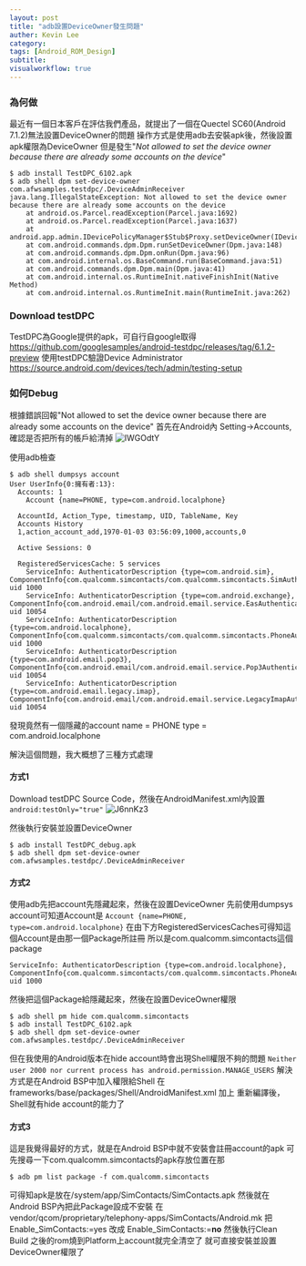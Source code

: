 ```yaml
---
layout: post
title: "adb設置DeviceOwner發生問題"
auther: Kevin Lee
category: 
tags: [Android_ROM_Design]
subtitle:
visualworkflow: true
---
```


### 為何做

最近有一個日本客戶在評估我們產品，就提出了一個在Quectel SC60(Android 7.1.2)無法設置DeviceOwner的問題
操作方式是使用adb去安裝apk後，然後設置apk權限為DeviceOwner
但是發生"*Not allowed to set the device owner because there are already some accounts on the device*"

```
$ adb install TestDPC_6102.apk
$ adb shell dpm set-device-owner com.afwsamples.testdpc/.DeviceAdminReceiver
java.lang.IllegalStateException: Not allowed to set the device owner because there are already some accounts on the device
	at android.os.Parcel.readException(Parcel.java:1692)
	at android.os.Parcel.readException(Parcel.java:1637)
	at android.app.admin.IDevicePolicyManager$Stub$Proxy.setDeviceOwner(IDevicePolicyManager.java:4779)
	at com.android.commands.dpm.Dpm.runSetDeviceOwner(Dpm.java:148)
	at com.android.commands.dpm.Dpm.onRun(Dpm.java:96)
	at com.android.internal.os.BaseCommand.run(BaseCommand.java:51)
	at com.android.commands.dpm.Dpm.main(Dpm.java:41)
	at com.android.internal.os.RuntimeInit.nativeFinishInit(Native Method)
	at com.android.internal.os.RuntimeInit.main(RuntimeInit.java:262)
```



### Download testDPC

TestDPC為Google提供的apk，可自行自google取得
https://github.com/googlesamples/android-testdpc/releases/tag/6.1.2-preview
使用testDPC驗證Device Administrator
https://source.android.com/devices/tech/admin/testing-setup

### 如何Debug

根據錯誤回報"Not allowed to set the device owner because there are already some accounts on the device"
首先在Android內
Setting->Accounts,確認是否把所有的帳戶給清掉
![IWGOdtY]({{site.baseurl}}/img/IWGOdtY.png)

使用adb檢查

```
$ adb shell dumpsys account
User UserInfo{0:擁有者:13}:
  Accounts: 1
    Account {name=PHONE, type=com.android.localphone}
  
  AccountId, Action_Type, timestamp, UID, TableName, Key
  Accounts History
  1,action_account_add,1970-01-03 03:56:09,1000,accounts,0
  
  Active Sessions: 0
  
  RegisteredServicesCache: 5 services
    ServiceInfo: AuthenticatorDescription {type=com.android.sim}, ComponentInfo{com.qualcomm.simcontacts/com.qualcomm.simcontacts.SimAuthenticateService}, uid 1000
    ServiceInfo: AuthenticatorDescription {type=com.android.exchange}, ComponentInfo{com.android.email/com.android.email.service.EasAuthenticatorService}, uid 10054
    ServiceInfo: AuthenticatorDescription {type=com.android.localphone}, ComponentInfo{com.qualcomm.simcontacts/com.qualcomm.simcontacts.PhoneAuthenticateService}, uid 1000
    ServiceInfo: AuthenticatorDescription {type=com.android.email.pop3}, ComponentInfo{com.android.email/com.android.email.service.Pop3AuthenticatorService}, uid 10054
    ServiceInfo: AuthenticatorDescription {type=com.android.email.legacy.imap}, ComponentInfo{com.android.email/com.android.email.service.LegacyImapAuthenticatorService}, uid 10054
```

發現竟然有一個隱藏的account
name = PHONE
type = com.android.localphone

解決這個問題，我大概想了三種方式處理

#### 方式1

Download testDPC Source Code，然後在AndroidManifest.xml內設置
`android:testOnly="true"`
![J6nnKz3]({{site.baseurl}}/img/J6nnKz3.png)

然後執行安裝並設置DeviceOwner

```
$ adb install TestDPC_debug.apk
$ adb shell dpm set-device-owner com.afwsamples.testdpc/.DeviceAdminReceiver
```

#### 方式2

使用adb先把account先隱藏起來，然後在設置DeviceOwner
先前使用dumpsys account可知道Account是
`Account {name=PHONE, type=com.android.localphone}`
在由下方RegisteredServicesCaches可得知這個Account是由那一個Package所註冊
所以是com.qualcomm.simcontacts這個package

```
ServiceInfo: AuthenticatorDescription {type=com.android.localphone}, ComponentInfo{com.qualcomm.simcontacts/com.qualcomm.simcontacts.PhoneAuthenticateService}, uid 1000
```

然後把這個Package給隱藏起來，然後在設置DeviceOwner權限

```
$ adb shell pm hide com.qualcomm.simcontacts
$ adb install TestDPC_6102.apk
$ adb shell dpm set-device-owner com.afwsamples.testdpc/.DeviceAdminReceiver
```

但在我使用的Android版本在hide account時會出現Shell權限不夠的問題
`Neither user 2000 nor current process has android.permission.MANAGE_USERS`
解決方式是在Android BSP中加入權限給Shell
在frameworks/base/packages/Shell/AndroidManifest.xml
加上
<uses-permission android:name="android.permission.MANAGE_USERS" />
重新編譯後，Shell就有hide account的能力了

#### 方式3

這是我覺得最好的方式，就是在Android BSP中就不安裝會註冊account的apk
可先搜尋一下com.qualcomm.simcontacts的apk存放位置在那

```
$ adb pm list package -f com.qualcomm.simcontacts
```

可得知apk是放在/system/app/SimContacts/SimContacts.apk
然後就在Android BSP內把此Package設成不安裝
在vendor/qcom/proprietary/telephony-apps/SimContacts/Android.mk
把Enable_SimContacts:=yes
改成
Enable_SimContacts:=**no**
然後執行Clean Build
之後的rom燒到Platform上account就完全清空了
就可直接安裝並設置DeviceOwner權限了
